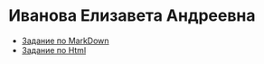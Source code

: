 # Иванова Елизавета Андреевна
+ [Задание по MarkDown](ABOUT_md.md)
+ [Задание по Html](ABOUT_html.html)
